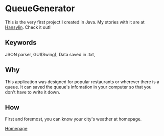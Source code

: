 # QueueGenerator

This is the very first project I created in Java. My stories with it are at [Hansylin](https://hanslin99.github.io/hansylin/). Check it out!

## Keywords

JSON parser, GUI(Swing), Data saved in .txt,

## Why

This application was designed for popular restaurants or wherever there is a queue. It can saved the queue's infomation in your computer so that you don't have to write it down.

## How

First and foremost, you can know your city's weather at homepage.

[Homepage](/imgs/Homepage.png "Homepage")


